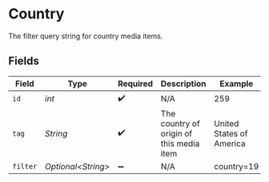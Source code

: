 # Country

The filter query string for country media items.


## Fields

| Field                                    | Type                                     | Required                                 | Description                              | Example                                  |
| ---------------------------------------- | ---------------------------------------- | ---------------------------------------- | ---------------------------------------- | ---------------------------------------- |
| `id`                                     | *int*                                    | :heavy_check_mark:                       | N/A                                      | 259                                      |
| `tag`                                    | *String*                                 | :heavy_check_mark:                       | The country of origin of this media item | United States of America                 |
| `filter`                                 | *Optional\<String>*                      | :heavy_minus_sign:                       | N/A                                      | country=19                               |
